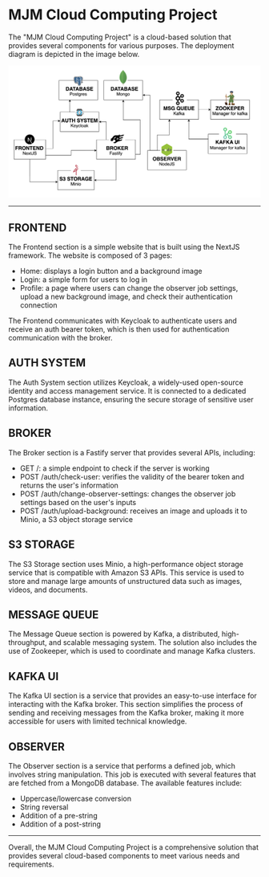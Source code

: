 # MJM Cloud Computing Project
The "MJM Cloud Computing Project" is a cloud-based solution that provides several components for various purposes. The deployment diagram is depicted in the image below.

!["deployment"](deployment.png "Ciao")

---
## **FRONTEND**

The Frontend section is a simple website that is built using the NextJS framework. The website is composed of 3 pages:
- Home: displays a login button and a background image
- Login: a simple form for users to log in
- Profile: a page where users can change the observer job settings, upload a new background image, and check their authentication connection

The Frontend communicates with Keycloak to authenticate users and receive an auth bearer token, which is then used for authentication communication with the broker.

## **AUTH SYSTEM**
The Auth System section utilizes Keycloak, a widely-used open-source identity and access management service. It is connected to a dedicated Postgres database instance, ensuring the secure storage of sensitive user information.

## **BROKER**
The Broker section is a Fastify server that provides several APIs, including:

- GET /: a simple endpoint to check if the server is working
- POST /auth/check-user: verifies the validity of the bearer token and returns the user's information
- POST /auth/change-observer-settings: changes the observer job settings based on the user's inputs
- POST /auth/upload-background: receives an image and uploads it to Minio, a S3 object storage service

## **S3 STORAGE**
The S3 Storage section uses Minio, a high-performance object storage service that is compatible with Amazon S3 APIs. This service is used to store and manage large amounts of unstructured data such as images, videos, and documents.

## **MESSAGE QUEUE**
The Message Queue section is powered by Kafka, a distributed, high-throughput, and scalable messaging system. The solution also includes the use of Zookeeper, which is used to coordinate and manage Kafka clusters.

## **KAFKA UI**
The Kafka UI section is a service that provides an easy-to-use interface for interacting with the Kafka broker. This section simplifies the process of sending and receiving messages from the Kafka broker, making it more accessible for users with limited technical knowledge.

## **OBSERVER**
The Observer section is a service that performs a defined job, which involves string manipulation. This job is executed with several features that are fetched from a MongoDB database. The available features include:
- Uppercase/lowercase conversion
- String reversal
- Addition of a pre-string
- Addition of a post-string
---

Overall, the MJM Cloud Computing Project is a comprehensive solution that provides several cloud-based components to meet various needs and requirements.
